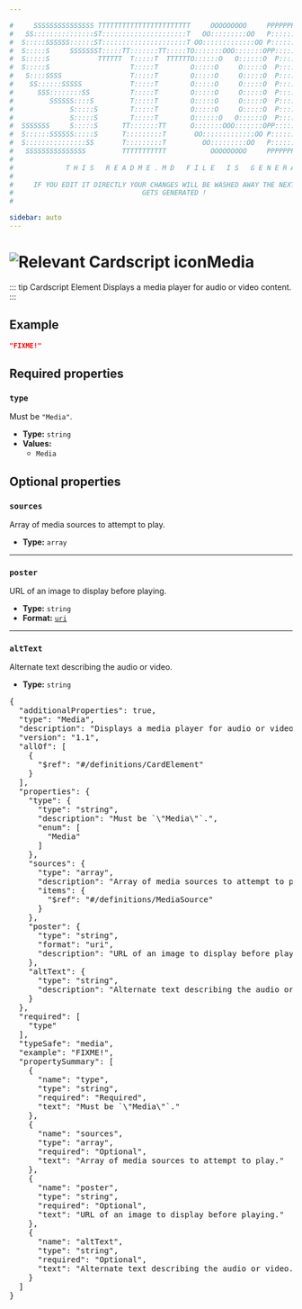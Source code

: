 ```yaml
---

#     SSSSSSSSSSSSSSS TTTTTTTTTTTTTTTTTTTTTTT     OOOOOOOOO     PPPPPPPPPPPPPPPPP    !!!  
#   SS:::::::::::::::ST:::::::::::::::::::::T   OO:::::::::OO   P::::::::::::::::P  !!:!! 
#  S:::::SSSSSS::::::ST:::::::::::::::::::::T OO:::::::::::::OO P::::::PPPPPP:::::P !:::! 
#  S:::::S     SSSSSSST:::::TT:::::::TT:::::TO:::::::OOO:::::::OPP:::::P     P:::::P!:::! 
#  S:::::S            TTTTTT  T:::::T  TTTTTTO::::::O   O::::::O  P::::P     P:::::P!:::! 
#  S:::::S                    T:::::T        O:::::O     O:::::O  P::::P     P:::::P!:::! 
#   S::::SSSS                 T:::::T        O:::::O     O:::::O  P::::PPPPPP:::::P !:::! 
#    SS::::::SSSSS            T:::::T        O:::::O     O:::::O  P:::::::::::::PP  !:::! 
#      SSS::::::::SS          T:::::T        O:::::O     O:::::O  P::::PPPPPPPPP    !:::! 
#         SSSSSS::::S         T:::::T        O:::::O     O:::::O  P::::P            !:::! 
#              S:::::S        T:::::T        O:::::O     O:::::O  P::::P            !!:!! 
#              S:::::S        T:::::T        O::::::O   O::::::O  P::::P             !!!   
#  SSSSSSS     S:::::S      TT:::::::TT      O:::::::OOO:::::::OPP::::::PP                 
#  S::::::SSSSSS:::::S      T:::::::::T       OO:::::::::::::OO P::::::::P           !!!  
#  S:::::::::::::::SS       T:::::::::T         OO:::::::::OO   P::::::::P          !!:!! 
#   SSSSSSSSSSSSSSS         TTTTTTTTTTT           OOOOOOOOO     PPPPPPPPPP           !!!  
#                                                                                          
#             T H I S   R E A D M E . M D   F I L E   I S   G E N E R A T E D !           
#                                                                                         
#     IF YOU EDIT IT DIRECTLY YOUR CHANGES WILL BE WASHED AWAY THE NEXT TIME THIS FILE  
#                                GETS GENERATED !
#                                                                                         

sidebar: auto
---
```


# <img class="header-prefix-icon" :src="$withBase('/cardscript-assets/icons/24dp/media.svg')" alt="Relevant Cardscript icon">Media

::: tip Cardscript Element
Displays a media player for audio or video content.
:::

## Example

``` json
"FIXME!"
```

## Required properties

### `type`

Must be `"Media"`.

* **Type:** `string`
* **Values:**
  * `Media`

## Optional properties

### `sources`

Array of media sources to attempt to play.

* **Type:** `array`

----

### `poster`

URL of an image to display before playing.

* **Type:** `string`
* **Format:** [`uri`](https://json-schema.org/understanding-json-schema/reference/string.html#format)

----

### `altText`

Alternate text describing the audio or video.

* **Type:** `string`



<pre>
{
  "additionalProperties": true,
  "type": "Media",
  "description": "Displays a media player for audio or video content.",
  "version": "1.1",
  "allOf": [
    {
      "$ref": "#/definitions/CardElement"
    }
  ],
  "properties": {
    "type": {
      "type": "string",
      "description": "Must be `\"Media\"`.",
      "enum": [
        "Media"
      ]
    },
    "sources": {
      "type": "array",
      "description": "Array of media sources to attempt to play.",
      "items": {
        "$ref": "#/definitions/MediaSource"
      }
    },
    "poster": {
      "type": "string",
      "format": "uri",
      "description": "URL of an image to display before playing."
    },
    "altText": {
      "type": "string",
      "description": "Alternate text describing the audio or video."
    }
  },
  "required": [
    "type"
  ],
  "typeSafe": "media",
  "example": "FIXME!",
  "propertySummary": [
    {
      "name": "type",
      "type": "string",
      "required": "Required",
      "text": "Must be `\"Media\"`."
    },
    {
      "name": "sources",
      "type": "array",
      "required": "Optional",
      "text": "Array of media sources to attempt to play."
    },
    {
      "name": "poster",
      "type": "string",
      "required": "Optional",
      "text": "URL of an image to display before playing."
    },
    {
      "name": "altText",
      "type": "string",
      "required": "Optional",
      "text": "Alternate text describing the audio or video."
    }
  ]
}
</pre>

